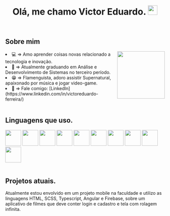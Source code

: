 ## <h1 align="center">Olá, me chamo Victor Eduardo. <img src="https://media.giphy.com/media/hvRJCLFzcasrR4ia7z/giphy.gif" width="30px" height="30px"></h1>
<br>

## Sobre mim
<div style="display: block;">  <p><img align="right" src="https://pbs.twimg.com/media/GNLowBfXoAE6Ihv.jpg" width="150" height="150"></p>
	<li>💻 => Amo aprender coisas novas relacionado a tecnologia e inovação.</li>
	<li>📖 => Atualmente graduando em Análise e Desenvolvimento de Sistemas no terceiro período.</li>
	<li>😁 => Flamenguista, adoro assistir Supernatural, apaixonado por música e jogar video-game.</li>
	<li>💬 => Fale comigo: [LinkedIn](https://www.linkedin.com/in/victoreduardo-ferreira/)</li>
</div>
<br>

## Linguagens que uso.
<div inline-blocks>
<img width="50px" height="50px" src="https://cdn.jsdelivr.net/gh/devicons/devicon@latest/icons/html5/html5-original-wordmark.svg" />
<img width="50px" height="50px" src="https://cdn.jsdelivr.net/gh/devicons/devicon@latest/icons/css3/css3-original-wordmark.svg" />
<img width="50px" height="50px" src="https://cdn.jsdelivr.net/gh/devicons/devicon@latest/icons/bootstrap/bootstrap-original.svg" />
<img width="50px" height="50px" src="https://cdn.jsdelivr.net/gh/devicons/devicon@latest/icons/javascript/javascript-original.svg" />
<img width="50px" height="50px" src="https://cdn.jsdelivr.net/gh/devicons/devicon@latest/icons/typescript/typescript-original.svg" />
<img width="50px" height="50px" src="https://cdn.jsdelivr.net/gh/devicons/devicon@latest/icons/nodejs/nodejs-original-wordmark.svg" />
<img width="50px" height="50px" src="https://cdn.jsdelivr.net/gh/devicons/devicon@latest/icons/csharp/csharp-original.svg" />
<img width="50px" height="50px" src="https://cdn.jsdelivr.net/gh/devicons/devicon@latest/icons/java/java-original.svg" />
<img width="50px" height="50px" src="https://cdn.jsdelivr.net/gh/devicons/devicon@latest/icons/mysql/mysql-original-wordmark.svg" />
<img width="50px" height="50px" src="https://cdn.jsdelivr.net/gh/devicons/devicon@latest/icons/angularjs/angularjs-plain.svg" />

</div>
<br>

## Projetos atuais.
Atualmente estou envolvido em um projeto mobile na faculdade e utilizo as linguagens HTML, SCSS, Typescript, Angular e   Firebase, sobre um aplicativo de filmes que deve conter login e cadastro e tela com rolagem infinita.

</body>
</html>
